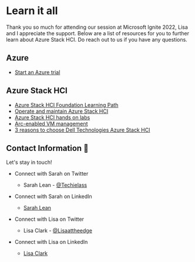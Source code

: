 
# Learn it all 

Thank you so much for attending our session at Microsoft Ignite 2022, Lisa and I appreciate the support.   Below are a list of resources for you to further learn about Azure Stack HCI.   Do reach out to us if you have any questions. 

## Azure
- [Start an Azure trial](https://azure.microsoft.com/free/?WT.mc_id=AZ-MVP-5004165)

## Azure Stack HCI
- [Azure Stack HCI Foundation Learning Path](https://learn.microsoft.com/training/paths/azure-stack-hci-foundations/?WT.mc_id=AZ-MVP-5004165)
- [Operate and maintain Azure Stack HCI](https://learn.microsoft.com/training/paths/operate-maintain-azure-stack-hci/?WT.mc_id=AZ-MVP-5004165)
- [Azure Stack HCI hands on labs](https://github.com/DellGEOS/AzureStackHOLs)
- [Arc-enabled VM management](https://learn.microsoft.com/azure-stack/hci/manage/azure-arc-enabled-virtual-machines?WT.mc_id=AZ-MVP-5004165)
- [3 reasons to choose Dell Technologies Azure Stack HCI](https://lisaattheedge.com/2022/02/23/3-reasons-to-choose-dell-technologies-for-azure-stack-hci/)



## Contact Information 👋

Let's stay in touch! 

- Connect with Sarah on Twitter
    - Sarah Lean - [@Techielass](https://twitter.com/techielass)
- Connect with Sarah on LinkedIn
    - [Sarah Lean](https://in.linkedin.com/in/sazlean)


- Connect with Lisa on Twitter
    - Lisa Clark - [@Lisaattheedge](https://twitter.com/lisaattheedge)
- Connect with Lisa on LinkedIn
    - [Lisa Clark](https://www.linkedin.com/in/lisadawnclark/)

